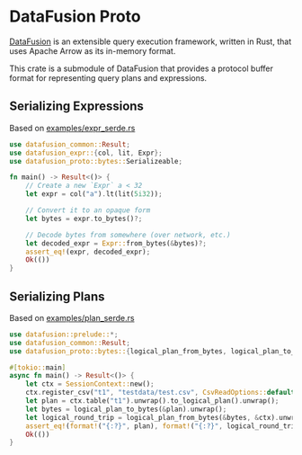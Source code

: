 <!---
  Licensed to the Apache Software Foundation (ASF) under one
  or more contributor license agreements.  See the NOTICE file
  distributed with this work for additional information
  regarding copyright ownership.  The ASF licenses this file
  to you under the Apache License, Version 2.0 (the
  "License"); you may not use this file except in compliance
  with the License.  You may obtain a copy of the License at

    http://www.apache.org/licenses/LICENSE-2.0

  Unless required by applicable law or agreed to in writing,
  software distributed under the License is distributed on an
  "AS IS" BASIS, WITHOUT WARRANTIES OR CONDITIONS OF ANY
  KIND, either express or implied.  See the License for the
  specific language governing permissions and limitations
  under the License.
-->

# DataFusion Proto

[DataFusion](df) is an extensible query execution framework, written in Rust, that uses Apache Arrow as its in-memory format.

This crate is a submodule of DataFusion that provides a protocol buffer format for representing query plans and expressions.

## Serializing Expressions

Based on [examples/expr_serde.rs](examples/expr_serde.rs)

```rust
use datafusion_common::Result;
use datafusion_expr::{col, lit, Expr};
use datafusion_proto::bytes::Serializeable;

fn main() -> Result<()> {
    // Create a new `Expr` a < 32
    let expr = col("a").lt(lit(5i32));

    // Convert it to an opaque form
    let bytes = expr.to_bytes()?;

    // Decode bytes from somewhere (over network, etc.)
    let decoded_expr = Expr::from_bytes(&bytes)?;
    assert_eq!(expr, decoded_expr);
    Ok(())
}
```

## Serializing Plans

Based on [examples/plan_serde.rs](examples/plan_serde.rs)

```rust
use datafusion::prelude::*;
use datafusion_common::Result;
use datafusion_proto::bytes::{logical_plan_from_bytes, logical_plan_to_bytes};

#[tokio::main]
async fn main() -> Result<()> {
    let ctx = SessionContext::new();
    ctx.register_csv("t1", "testdata/test.csv", CsvReadOptions::default()).await.unwrap();
    let plan = ctx.table("t1").unwrap().to_logical_plan().unwrap();
    let bytes = logical_plan_to_bytes(&plan).unwrap();
    let logical_round_trip = logical_plan_from_bytes(&bytes, &ctx).unwrap();
    assert_eq!(format!("{:?}", plan), format!("{:?}", logical_round_trip));
    Ok(())
}
```

[df]: https://crates.io/crates/datafusion
